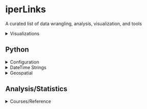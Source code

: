 # iperLinks
A curated list of data wrangling, analysis, visualization, and tools

<details>
<!-- Viz----------------------------------------------------------------------------------------------------------------------------------------------------------------------->
<summary>Visualizations</summary>

#### Viz-Inspiration 
- [From Data-to-Viz](https://www.data-to-viz.com/)
- [Python Graph Gallery](https://python-graph-gallery.com/)

#### Colors
- [Paul Tol's Notes- Color Schemes](https://personal.sron.nl/~pault/)
- [Palettable Colors](https://jiffyclub.github.io/palettable/)
- [Seaborn Color Palettes](https://www.practicalpythonfordatascience.com/ap_seaborn_palette)
- [Matplotlib Colors](https://matplotlib.org/stable/gallery/color/named_colors.html#css-colors)

#### Figure Styling
- [Matplotlib Style Gallery](https://matplotlib.org/stable/gallery/style_sheets/style_sheets_reference.html)

#### Figure Annotation
- [Matplotlib Equations](https://matplotlib.org/stable/tutorials/text/mathtext.html#writing-mathematical-expressions)
- [Matplotlib Annotations](https://matplotlib.org/stable/users/explain/text/annotations.html#advanced-annotation) 

#### Dashboards
- [Quarto Dashboards](https://shiny.posit.co/py/gallery/)
- [pyShiny Components](https://jcheng.shinyapps.io/shiny-component-browser/#outputs)

</details>


<!-- Python----------------------------------------------------------------------------------------------------------------------------------------------------------------------->
## Python

<details>
<summary>Configuration</summary>

- [Setting up pyQGIS](https://prasaz.medium.com/how-to-setup-pyqgis-with-spyder-b1459c955b97)
- [CUDA installation](https://docs.nvidia.com/cuda/cuda-installation-guide-microsoft-windows/index.html#install-cuda-software)
- [CUDA/Numba Code Execution](https://medium.com/geekculture/executing-a-python-script-on-gpu-using-cuda-and-numba-in-windows-10-1a1b10c29c9)

</details>

<details>
<summary>DateTime Strings</summary>
  
| Code |           Example           | Description                                                                                                                                                                              |
|:----:|:---------------------------:|------------------------------------------------------------------------------------------------------------------------------------------------------------------------------------------|
|  %a  |             Sun             | Weekday as locale’s abbreviated name.                                                                                                                                                    |
|  %A  |            Sunday           | Weekday as locale’s full name.                                                                                                                                                           |
|  %w  |              0              | Weekday as a decimal number, where 0 is Sunday and 6 is Saturday.                                                                                                                        |
|  %d  |              08             | Day of the month as a zero-padded decimal number.                                                                                                                                        |
|  %-d |              8              | Day of the month as a decimal number. (Platform specific)                                                                                                                                |
|  %b  |             Sep             | Month as locale’s abbreviated name.                                                                                                                                                      |
|  %B  |          September          | Month as locale’s full name.                                                                                                                                                             |
|  %m  |              09             | Month as a zero-padded decimal number.                                                                                                                                                   |
|  %-m |              9              | Month as a decimal number. (Platform specific)                                                                                                                                           |
|  %y  |              13             | Year without century as a zero-padded decimal number.                                                                                                                                    |
|  %Y  |             2024            | Year with century as a decimal number.                                                                                                                                                   |
|  %H  |              07             | Hour (24-hour clock) as a zero-padded decimal number.                                                                                                                                    |
|  %-H |              7              | Hour (24-hour clock) as a decimal number. (Platform specific)                                                                                                                            |
|  %I  |              07             | Hour (12-hour clock) as a zero-padded decimal number.                                                                                                                                    |
|  %-I |              7              | Hour (12-hour clock) as a decimal number. (Platform specific)                                                                                                                            |
|  %p  |              AM             | Locale’s equivalent of either AM or PM.                                                                                                                                                  |
|  %M  |              06             | Minute as a zero-padded decimal number.                                                                                                                                                  |
|  %-M |              6              | Minute as a decimal number. (Platform specific)                                                                                                                                          |
|  %S  |              05             | Second as a zero-padded decimal number.                                                                                                                                                  |
|  %-S |              5              | Second as a decimal number. (Platform specific)                                                                                                                                          |
|  %Z  |             UTC             | Time zone name (empty string if the object is naive).                                                                                                                                    |
|  %j  |             251             | Day of the year as a zero-padded decimal number.                                                                                                                                         |
|  %-j |             251             | Day of the year as a decimal number. (Platform specific)                                                                                                                                 |
|  %U  |              36             | Week number of the year (Sunday as the first day of the week) as a zero-padded decimal number. All days in a new year preceding the first Sunday are considered to be in week 0.         |
|  %-U |              36             | Week number of the year (Sunday as the first day of the week) as a decimal number. All days in a new year preceding the first Sunday are considered to be in week 0. (Platform specific) |
|  %W  |              35             | Week number of the year (Monday as the first day of the week) as a zero-padded decimal number. All days in a new year preceding the first Monday are considered to be in week 0.         |
|  %-W |              35             | Week number of the year (Monday as the first day of the week) as a decimal number. All days in a new year preceding the first Monday are considered to be in week 0. (Platform specific) |
|  %c  | Sun Sep 8 <br>07:06:05 2013 | Locale’s appropriate date and time representation.                                                                                                                                       |
|  %x  |           09/08/13          | Locale’s appropriate date representation.                                                                                                                                                |
|  %X  |           07:06:05          | Locale’s appropriate time representation.                                                                                                                                                |
|  %%  |              %              | A literal '%' character.                                                                                                                                                                 |
  
</details>


<details>

<summary>Geospatial</summary>

- [Setting up pyQGIS](https://prasaz.medium.com/how-to-setup-pyqgis-with-spyder-b1459c955b97)
- [CUDA installation](https://docs.nvidia.com/cuda/cuda-installation-guide-microsoft-windows/index.html#install-cuda-software)
- [CUDA/Numba Code Execution](https://medium.com/geekculture/executing-a-python-script-on-gpu-using-cuda-and-numba-in-windows-10-1a1b10c29c9)

</details>

## Analysis/Statistics
<details>
<!-- Analysis/Statistics----------------------------------------------------------------------------------------------------------------------------------------------------------------------->
<summary>Courses/Reference</summary>

- [MIT Course- Probability & Statistics](https://math.mit.edu/~dav/05.dir/05.html)
</details>
